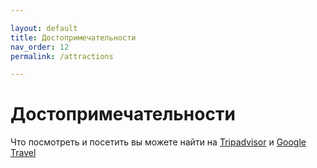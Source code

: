 ```yaml
---

layout: default
title: Достопримечательности
nav_order: 12
permalink: /attractions

---
```


# Достопримечательности

Что посмотреть и посетить вы можете найти на [Tripadvisor](https://www.tripadvisor.com/Attractions-g293961-Activities-Sri_Lanka.html) и [Google Travel](https://www.google.com/travel/things-to-do?dest_mid=%2Fm%2F06m_5&dest_state_type=main&dest_src=yts&q=sri%20lanka&ved=0CAIQ__kHahcKEwjo5J6B9PD6AhUAAAAAHQAAAAAQBg&authuser=0)
